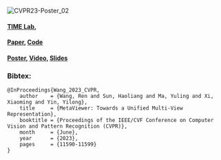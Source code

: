 

![CVPR23-Poster_02](https://github.com/xxLifeLover/MetaViewerProjectPage/assets/85230454/82730e63-3508-43ac-87e3-c36fce97626d)

#### [TIME Lab](http://time.sdu.edu.cn/index.htm), 
#### [Paper](https://arxiv.org/abs/2303.06329), [Code](https://github.com/xxLifeLover/MetaViewer)
#### [Poster](https://docs.google.com/presentation/d/1Ni0DduuhL39uJtHZRPJUiNO7_VZpHY22/edit?usp=drive_link&ouid=115732254059498828048&rtpof=true&sd=true),  [Video]([https://github.com/xxLifeLover/MetaViewer](https://www.youtube.com/watch?v=RbFTH8G-w1U)), [Slides](https://docs.google.com/presentation/d/1UCHX99Z_2cw5LNNHrqBpixEsCYhbspoY/edit?usp=drive_link&ouid=115732254059498828048&rtpof=true&sd=true)

### Bibtex:
```
@InProceedings{Wang_2023_CVPR,
    author    = {Wang, Ren and Sun, Haoliang and Ma, Yuling and Xi, Xiaoming and Yin, Yilong},
    title     = {MetaViewer: Towards a Unified Multi-View Representation},
    booktitle = {Proceedings of the IEEE/CVF Conference on Computer Vision and Pattern Recognition (CVPR)},
    month     = {June},
    year      = {2023},
    pages     = {11590-11599}
}
```
